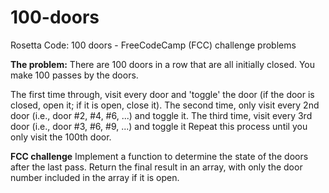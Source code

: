 # 100-doors
Rosetta Code: 100 doors - FreeCodeCamp (FCC) challenge problems

**The problem:**
There are 100 doors in a row that are all initially closed. You make 100 passes by the doors. 

The first time through, visit every door and 'toggle' the door (if the door is closed, open it; if it is open, close it). 
The second time, only visit every 2nd door (i.e., door #2, #4, #6, ...) and toggle it. 
The third time, visit every 3rd door (i.e., door #3, #6, #9, ...) and toggle it
Repeat this process until you only visit the 100th door.

**FCC challenge**
Implement a function to determine the state of the doors after the last pass. 
Return the final result in an array, with only the door number included in the array if it is open.
